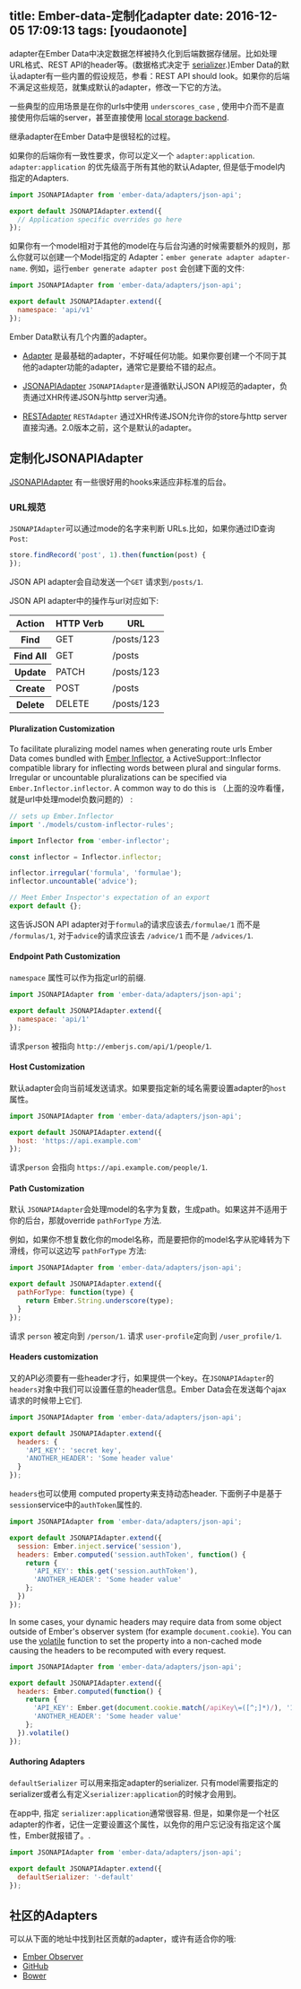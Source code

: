 
title: Ember-data-定制化adapter
date: 2016-12-05 17:09:13
tags: [youdaonote]
---


adapter在Ember Data中决定数据怎样被持久化到后端数据存储层。比如处理URL格式、REST API的header等。(数据格式决定于
[serializer](../customizing-serializers/).)Ember Data的默认adapter有一些内置的假设规范，参看：REST API should look。如果你的后端不满足这些规范，就集成默认的adapter，修改一下它的方法。

一些典型的应用场景是在你的urls中使用
`underscores_case` , 使用中介而不是直接使用你后端的server，甚至直接使用
[local storage backend](https://github.com/locks/ember-localstorage-adapter).

继承adapter在Ember Data中是很轻松的过程。

如果你的后端你有一致性要求，你可以定义一个
`adapter:application`.  `adapter:application` 的优先级高于所有其他的默认Adapter, 但是低于model内指定的Adapters.

```app/adapters/application.js
import JSONAPIAdapter from 'ember-data/adapters/json-api';

export default JSONAPIAdapter.extend({
  // Application specific overrides go here
});
```

如果你有一个model相对于其他的model在与后台沟通的时候需要额外的规则，那么你就可以创建一个Model指定的
Adapter：`ember generate adapter adapter-name`.
例如，运行`ember generate adapter post` 会创建下面的文件:

```app/adapters/post.js
import JSONAPIAdapter from 'ember-data/adapters/json-api';

export default JSONAPIAdapter.extend({
  namespace: 'api/v1'
});
```

Ember Data默认有几个内置的adapter。

- [Adapter](http://emberjs.com/api/data/classes/DS.Adapter.html) 是最基础的adapter，不好喊任何功能。如果你要创建一个不同于其他的adapter功能的adapter，通常它是要给不错的起点。

- [JSONAPIAdapter](http://emberjs.com/api/data/classes/DS.JSONAPIAdapter.html)
`JSONAPIAdapter`是遵循默认JSON API规范的adapter，负责通过XHR传递JSON与http server沟通。

- [RESTAdapter](http://emberjs.com/api/data/classes/DS.RESTAdapter.html)
 `RESTAdapter` 通过XHR传递JSON允许你的store与http server直接沟通。2.0版本之前，这个是默认的adapter。


## 定制化JSONAPIAdapter

[JSONAPIAdapter](http://emberjs.com/api/data/classes/DS.JSONAPIAdapter.html)
有一些很好用的hooks来适应非标准的后台。

### URL规范

`JSONAPIAdapter`可以通过mode的名字来判断 URLs.比如，如果你通过ID查询`Post`:

```js
store.findRecord('post', 1).then(function(post) {
});
```

JSON API adapter会自动发送一个`GET` 请求到`/posts/1`.

JSON API adapter中的操作与url对应如下:

<table>
  <thead>
    <tr><th>Action</th><th>HTTP Verb</th><th>URL</th></tr>
  </thead>
  <tbody>
    <tr><th>Find</th><td>GET</td><td>/posts/123</td></tr>
    <tr><th>Find All</th><td>GET</td><td>/posts</td></tr>
    <tr><th>Update</th><td>PATCH</td><td>/posts/123</td></tr>
    <tr><th>Create</th><td>POST</td><td>/posts</td></tr>
    <tr><th>Delete</th><td>DELETE</td><td>/posts/123</td></tr>
  </tbody>
</table>

#### Pluralization Customization

To facilitate pluralizing model names when generating route urls Ember
Data comes bundled with
[Ember Inflector](https://github.com/stefanpenner/ember-inflector), a
ActiveSupport::Inflector compatible library for inflecting words
between plural and singular forms. Irregular or uncountable
pluralizations can be specified via `Ember.Inflector.inflector`.
A common way to do this is
（上面的没咋看懂，就是url中处理model负数问题的）
:

```app/app.js
// sets up Ember.Inflector
import './models/custom-inflector-rules';
```

```app/models/custom-inflector-rules.js
import Inflector from 'ember-inflector';

const inflector = Inflector.inflector;

inflector.irregular('formula', 'formulae');
inflector.uncountable('advice');

// Meet Ember Inspector's expectation of an export
export default {};
```

这告诉JSON API adapter对于`formula`的请求应该去`/formulae/1` 而不是 `/formulas/1`, 对于`advice`的请求应该去 `/advice/1` 而不是 `/advices/1`.

#### Endpoint Path Customization

`namespace` 属性可以作为指定url的前缀.

```app/adapters/application.js
import JSONAPIAdapter from 'ember-data/adapters/json-api';

export default JSONAPIAdapter.extend({
  namespace: 'api/1'
});
```

请求`person` 被指向 `http://emberjs.com/api/1/people/1`.


#### Host Customization

默认adapter会向当前域发送请求。如果要指定新的域名需要设置adapter的`host`属性。

```app/adapters/application.js
import JSONAPIAdapter from 'ember-data/adapters/json-api';

export default JSONAPIAdapter.extend({
  host: 'https://api.example.com'
});
```

请求`person` 会指向 `https://api.example.com/people/1`.


#### Path Customization

默认 `JSONAPIAdapter`会处理model的名字为复数，生成path。如果这并不适用于你的后台，那就override `pathForType` 方法.

例如，如果你不想复数化你的model名称，而是要把你的model名字从驼峰转为下滑线，你可以这边写
`pathForType` 方法:

```app/adapters/application.js
import JSONAPIAdapter from 'ember-data/adapters/json-api';

export default JSONAPIAdapter.extend({
  pathForType: function(type) {
    return Ember.String.underscore(type);
  }
});
```

请求 `person` 被定向到 `/person/1`.
请求 `user-profile`定向到 `/user_profile/1`.

#### Headers customization

又的API必须要有一些header才行，如果提供一个key。在`JSONAPIAdapter`的 `headers`对象中我们可以设置任意的header信息。Ember Data会在发送每个ajax 请求的时候带上它们.

```app/adapters/application.js
import JSONAPIAdapter from 'ember-data/adapters/json-api';

export default JSONAPIAdapter.extend({
  headers: {
    'API_KEY': 'secret key',
    'ANOTHER_HEADER': 'Some header value'
  }
});
```

`headers`也可以使用 computed property来支持动态header. 下面例子中是基于`session`service中的`authToken`属性的.

```app/adapters/application.js
import JSONAPIAdapter from 'ember-data/adapters/json-api';

export default JSONAPIAdapter.extend({
  session: Ember.inject.service('session'),
  headers: Ember.computed('session.authToken', function() {
    return {
      'API_KEY': this.get('session.authToken'),
      'ANOTHER_HEADER': 'Some header value'
    };
  })
});
```

In some cases, your dynamic headers may require data from some
object outside of Ember's observer system (for example
`document.cookie`). You can use the
[volatile](http://emberjs.com/api/classes/Ember.ComputedProperty.html#method_volatile)
function to set the property into a non-cached mode causing the headers to
be recomputed with every request.

```app/adapters/application.js
import JSONAPIAdapter from 'ember-data/adapters/json-api';

export default JSONAPIAdapter.extend({
  headers: Ember.computed(function() {
    return {
      'API_KEY': Ember.get(document.cookie.match(/apiKey\=([^;]*)/), '1'),
      'ANOTHER_HEADER': 'Some header value'
    };
  }).volatile()
});
```

#### Authoring Adapters

`defaultSerializer` 可以用来指定adapter的serializer. 只有model需要指定的serializer或者么有定义`serializer:application`的时候才会用到。

在app中, 指定
`serializer:application`通常很容易. 但是，如果你是一个社区adapter的作者，记住一定要设置这个属性，以免你的用户忘记没有指定这个属性，Ember就报错了。.

```app/adapters/my-custom-adapter.js
import JSONAPIAdapter from 'ember-data/adapters/json-api';

export default JSONAPIAdapter.extend({
  defaultSerializer: '-default'
});
```

## 社区的Adapters

可以从下面的地址中找到社区贡献的adapter，或许有适合你的哦:

- [Ember Observer](http://emberobserver.com/categories/data)
- [GitHub](https://github.com/search?q=ember+data+adapter&ref=cmdform)
- [Bower](http://bower.io/search/?q=ember-data-)

